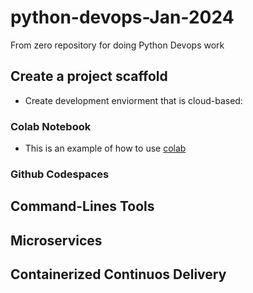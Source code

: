 # python-devops-Jan-2024
From zero repository for doing Python Devops work


## Create a project scaffold

* Create development enviorment that is cloud-based:  

### Colab Notebook

* This is an example of how to use [colab](https://github.com/gpadillax/python-devops-Jan-2024/blob/main/getting_started_python.ipynb)

### Github Codespaces


## Command-Lines Tools

## Microservices

## Containerized Continuos Delivery
